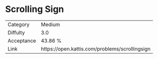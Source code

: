 # Scrolling Sign

<table>
    <tr>
        <td>Category</td>
        <td>Medium</td>
    </tr>
    <tr>
        <td>Diffulty</td>
        <td>3.0</td>
    </tr>
    <tr>
        <td>Acceptance</td>
        <td>43.86 %</td>
    </tr>
    <tr>
        <td>Link</td>
        <td>https://open.kattis.com/problems/scrollingsign</td>
    </tr>
</table>